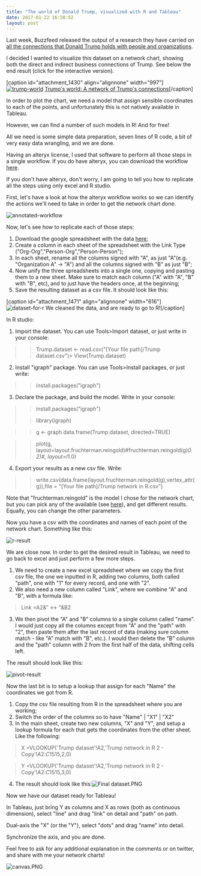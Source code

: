 ```yaml
---
title: "The world of Donald Trump, visualized with R and Tableau"
date: 2017-01-22 16:50:52
layout: post
---
```


Last week, Buzzfeed released the output of a research they have carried on [all the connections that Donald Trump holds with people and organizations](https://www.buzzfeed.com/johntemplon/help-us-map-trumpworld?utm_term=.id9yRvkqnp#.diLxNgZGkw).

I decided I wanted to visualize this dataset on a network chart, showing both the direct and indirect business connections of Trump. See below the end result (click for the interactive version).

[caption id="attachment\_1430" align="alignnone" width="997"][![trump-world](/assets/uploads/trump-world.png)](https://public.tableau.com/views/TrumpWorld/Dashboard1?:embed=y&:display_count=yes) [Trump's world: A network of Trump's connections](https://public.tableau.com/views/TrumpWorld/Dashboard1?:embed=y&:display_count=yes)[/caption]



In order to plot the chart, we need a model that assign sensible coordinates to each of the points, and unfortunately this is not natively available in Tableau.

However, we can find a number of such models in R! And for free!

All we need is some simple data preparation, seven lines of R code, a bit of very easy data wrangling, and we are done.

Having an alteryx license, I used that software to perform all those steps in a single workflow. If you do have alteryx, you can download the workflow [here](https://www.dropbox.com/s/q15qnq9fqxlvy70/Trump%20network%20diagram.yxmd?dl=0).

If you don't have alteryx, don't worry, I am going to tell you how to replicate all the steps using only excel and R studio.

First, let's have a look at how the alteryx workflow works so we can identify the actions we'll need to take in order to get the network chart done.

![annotated-workflow](/assets/uploads/annotated-workflow.png)

Now, let's see how to replicate each of those steps:
1. Download the google spreadsheet with the data [here](https://docs.google.com/spreadsheets/d/1Z5Vo5pbvxKJ5XpfALZXvCzW26Cl4we3OaN73K9Ae5Ss/edit);
2. Create a column in each sheet of the spreadsheet with the Link Type ("Org-Org","Person-Org","Person-Person");
3. In each sheet, rename all the columns signed with "A", as just "A"(e.g. "Organization A" -> "A") and all the columns signed with "B" as just "B";
4. Now unify the three spreadsheets into a single one, copying and pasting them to a new sheet. Make sure to match each column ("A" with "A", "B" with "B", etc), and to just have the headers once, at the beginning;
5. Save the resulting dataset as a csv file. It should look like this:


[caption id="attachment\_1471" align="alignnone" width="616"]![dataset-for-r](/assets/uploads/dataset-for-r.png) We cleaned the data, and are ready to go to R![/caption]

In R studio:
1. Import the dataset. You can use Tools>Import dataset, or just write in your console:

> > Trump.dataset <- read.csv("[Your file path]/Trump dataset.csv")> View(Trump.dataset)


2. Install "igraph" package. You can use Tools>Install packages, or just write:

> > install.packages("igraph")


3. Declare the package, and build the model. Write in your console:

> > install.packages("igraph")
> 
> > library(igraph)



> > g <- graph.data.frame(Trump.dataset, directed=TRUE)



> > plot(g, layout=layout.fruchterman.reingold)#fruchterman.reingold(g)*0.2)#, layout=l*1.0)


4. Export your results as a new csv file. Write:

> > write.csv(data.frame(layout.fruchterman.reingold(g),vertex\_attr(g)),file = "[Your file path]/Trump network in R.csv")




Note that "fruchterman.reingold" is the model I chose for the network chart, but you can pick any of the available (see [here](http://igraph.org/c/doc/igraph-Layout.html)), and get different results. Equally, you can change the other parameters.

Now you have a csv with the coordinates and names of each point of the network chart. Something like this:

![r-result](/assets/uploads/r-result.png)

We are close now. In order to get the desired result in Tableau, we need to go back to excel and just perform a few more steps.
1. We need to create a new excel spreadsheet where we copy the first csv file, the one we inputted in R, adding two columns, both called "path", one with "1" for every record, and one with "2".
2. We also need a new column called "Link", where we combine "A" and "B", with a formula like:

> Link =A2&" <-> "&B2


3. We then pivot the "A" and "B" columns to a single column called "name". I would just copy all the columns except from "A" and the "path" with "2", then paste them after the last record of data (making sure column match - like "A" match with "B", etc.). I would then delete the "B" column and the "path" column with 2 from the first half of the data, shifting cells left.


The result should look like this:

![pivot-result](/assets/uploads/pivot-result.png)

Now the last bit is to setup a lookup that assign for each "Name" the coordinates we got from R.
1. Copy the csv file resulting from R in the spreadsheet where you are working;
2. Switch the order of the columns so to have "Name" | "X1" | "X2"
3. In the main sheet, create two new columns, "X" and "Y", and setup a lookup formula for each that gets the coordinates from the other sheet. Like the following:

> X =VLOOKUP('Trump dataset'!A2,'Trump network in R 2 - Copy'!$A$2:$C$1515,2,0)



> Y =VLOOKUP('Trump dataset'!A2,'Trump network in R 2 - Copy'!$A$2:$C$1515,3,0)


4. The result should look like this:![Final dataset.PNG](/assets/uploads/final-dataset.png)


Now we have our dataset ready for Tableau!

In Tableau, just bring Y as columns and X as rows (both as continuous dimension), select "line" and drag "link" on detail and "path" on path.

Dual-axis the "X" (or the "Y"), select "dots" and drag "name" into detail.

Synchronize the axis, and you are done.

Feel free to ask for any additional explanation in the comments or on twitter, and share with me your network charts!

![canvas.PNG](/assets/uploads/canvas.png)
